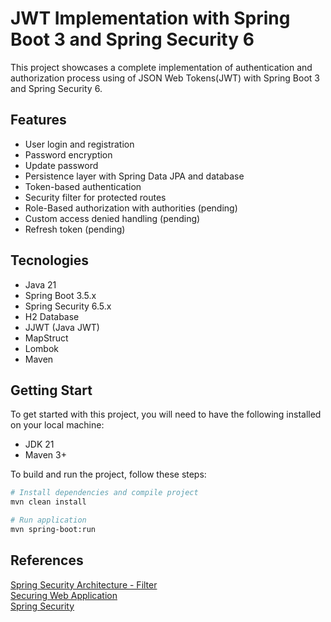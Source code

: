 # JWT Implementation with Spring Boot 3 and Spring Security 6
This project showcases a complete implementation of authentication and authorization process using of JSON Web Tokens(JWT) with Spring Boot 3 and Spring Security 6.

## Features
- User login and registration
- Password encryption
- Update password
- Persistence layer with Spring Data JPA and database
- Token-based authentication
- Security filter for protected routes
- Role-Based authorization with authorities (pending)
- Custom access denied handling (pending)
- Refresh token (pending)

## Tecnologies
- Java 21
- Spring Boot 3.5.x
- Spring Security 6.5.x
- H2 Database
- JJWT (Java JWT)
- MapStruct
- Lombok
- Maven

## Getting Start
To get started with this project, you will need to have the following installed on your local machine:

- JDK 21
- Maven 3+

To build and run the project, follow these steps:

```bash
# Install dependencies and compile project
mvn clean install

# Run application
mvn spring-boot:run
```
## References
[Spring Security Architecture - Filter ](https://docs.spring.io/spring-security/reference/servlet/architecture.html#servlet-security-filters)</br>
[Securing Web Application](https://spring.io/guides/gs/securing-web)</br>
[Spring Security](https://docs.spring.io/spring-security/reference/index.html)


